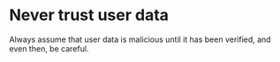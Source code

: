 # Never trust user data

Always assume that user data is malicious until it has been verified, and even then, be careful.